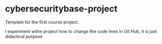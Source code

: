# cybersecuritybase-project
Template for the first course project.

I experiment withe project how to change the code lines in Git Hub, it is just didactical purpose
